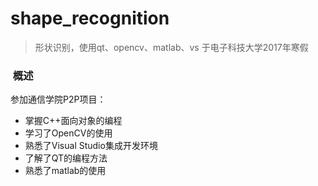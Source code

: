 # shape_recognition

> 形状识别，使用qt、opencv、matlab、vs
> 于电子科技大学2017年寒假

###  概述

参加通信学院P2P项目：
- 掌握C++面向对象的编程
- 学习了OpenCV的使用
- 熟悉了Visual Studio集成开发环境
- 了解了QT的编程方法
- 熟悉了matlab的使用
